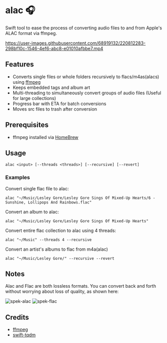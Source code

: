 # alac 🎧
Swift tool to ease the process of converting audio files to and from Apple's ALAC format via ffmpeg.

https://user-images.githubusercontent.com/68919132/220812283-298bf10c-1546-4ef6-abc8-e01010afbbe7.mp4

## Features
- Converts single files or whole folders recursively to flacs/m4as(alacs) using [ffmpeg](https://en.wikipedia.org/wiki/FFmpeg)
- Keeps embedded tags and album art
- Multi-threading to simultaneously convert groups of audio files (Useful for large collections)
- Progress bar with ETA for batch conversions
- Moves src files to trash after conversion

## Prerequisites
- ffmpeg installed via [HomeBrew](https://formulae.brew.sh/formula/ffmpeg#default)

## Usage
`alac <input> [--threads <threads>] [--recursive] [--revert]`

### Examples
Convert single flac file to alac:

`alac "~/Music/Lesley Gore/Lesley Gore Sings Of Mixed-Up Hearts/6 - Sunshine, Lollipops And Rainbows.flac"`

Convert an album to alac:

`alac "~/Music/Lesley Gore/Lesley Gore Sings Of Mixed-Up Hearts"`

Convert entire flac collection to alac using 4 threads:

`alac "~/Music" --threads 4 --recursive`

Convert an artist's albums to flac from m4a(alac)

`alac "~/Music/Lesley Gore/" --recursive --revert`

## Notes
Alac and Flac are both lossless formats. You can convert back and forth without worrying about loss of quality, as shown here:

![spek-alac](https://user-images.githubusercontent.com/68919132/220459441-36bb3ef5-0f1b-49d8-a5db-f5ea5405f93d.png)
![spek-flac](https://user-images.githubusercontent.com/68919132/220459443-8832a581-5280-48a8-a1d9-94d3743987e4.png)

## Credits
- [ffmpeg](https://en.wikipedia.org/wiki/FFmpeg)
- [swift-tqdm](https://github.com/ebraraktas/swift-tqdm)
